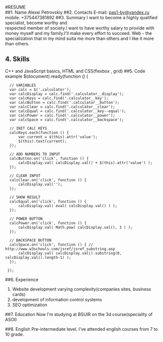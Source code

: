 #RESUME   
##1. Name
Alexei Petrovskiy
##2. Contacts
  E-mail: pas1-by@yandex.ru
  mobile: +375447381892
##3. Summary
  I want  to become a highly qualified specialist, become worthy and  
  respected member of society.I want to have worthy salary to provide
  with money myself and my family.I'll make every effort to succeed.
  Web - the specialization that in my mind suita me more than others 
  and I like it more than others.
## 4. Skills
C++ and JavaScript basics, HTML and CSS(flexbox , grid)
##5. Code example
    $(document).ready(function () {

      // VARIABLES
      var calc = $('.calculator');
      var calcDisplay = calc.find('.calculator__display');
      var calcKeys = calc.find('.calculator__key');
      var calcButton = calc.find('.calculator__button');
      var calcClear = calc.find('.calculator__clear');
      var calcEqual = calc.find('.calculator__key--equal');
      var calcPower = calc.find('.calculator__power');
      var calcSpace = calc.find('.calculator__backspace');

      // INIT CALC KEYS
      calcKeys.each(function () {
          var current = $(this).attr('value');
          $(this).text(current);
      });

      // ADD NUMBERS TO INPUT
      calcButton.on('click', function () {
          calcDisplay.val( calcDisplay.val() + $(this).attr('value') );
      });

      // CLEAR INPUT
      calcClear.on('click', function () {
          calcDisplay.val('');
      });

      // SHOW RESULT
      calcEqual.on('click', function () {
          calcDisplay.val( eval( calcDisplay.val() ) );
      });

      // POWER BUTTON
      calcPower.on('click', function () {
          calcDisplay.val( Math.pow( calcDisplay.val(), 3 ) );
      });

      // BACKSPACE BUTTON
      calcSpace.on('click', function () { // http://www.w3schools.com/jsref/jsref_substring.asp
          calcDisplay.val( calcDisplay.val().substring(0, calcDisplay.val().length-1) );
      });

     });

##6. Experience
1. Website development varying complexity(companies sites, business cards)
2. development of information control systems
3. SEO optimization

##7. Education
Now I'm studying at BSUIR on the 3d course(speciality of ASOI)

##8.  English
Pre-intermediate level. I've attended english courses from 7 to 10 grade.